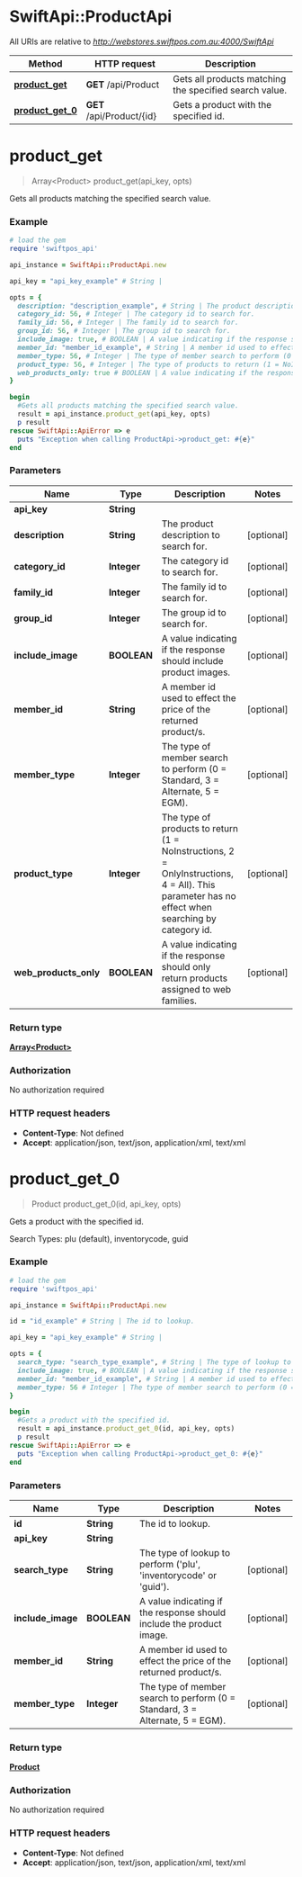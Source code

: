 # SwiftApi::ProductApi

All URIs are relative to *http://webstores.swiftpos.com.au:4000/SwiftApi*

Method | HTTP request | Description
------------- | ------------- | -------------
[**product_get**](ProductApi.md#product_get) | **GET** /api/Product | Gets all products matching the specified search value.
[**product_get_0**](ProductApi.md#product_get_0) | **GET** /api/Product/{id} | Gets a product with the specified id.


# **product_get**
> Array&lt;Product&gt; product_get(api_key, opts)

Gets all products matching the specified search value.

### Example
```ruby
# load the gem
require 'swiftpos_api'

api_instance = SwiftApi::ProductApi.new

api_key = "api_key_example" # String | 

opts = { 
  description: "description_example", # String | The product description to search for.
  category_id: 56, # Integer | The category id to search for.
  family_id: 56, # Integer | The family id to search for.
  group_id: 56, # Integer | The group id to search for.
  include_image: true, # BOOLEAN | A value indicating if the response should include product images.
  member_id: "member_id_example", # String | A member id used to effect the price of the returned product/s.
  member_type: 56, # Integer | The type of member search to perform (0 = Standard, 3 = Alternate, 5 = EGM).
  product_type: 56, # Integer | The type of products to return (1 = NoInstructions, 2 = OnlyInstructions, 4 = All).  This parameter has no effect when searching by category id.
  web_products_only: true # BOOLEAN | A value indicating if the response should only return products assigned to web families.
}

begin
  #Gets all products matching the specified search value.
  result = api_instance.product_get(api_key, opts)
  p result
rescue SwiftApi::ApiError => e
  puts "Exception when calling ProductApi->product_get: #{e}"
end
```

### Parameters

Name | Type | Description  | Notes
------------- | ------------- | ------------- | -------------
 **api_key** | **String**|  | 
 **description** | **String**| The product description to search for. | [optional] 
 **category_id** | **Integer**| The category id to search for. | [optional] 
 **family_id** | **Integer**| The family id to search for. | [optional] 
 **group_id** | **Integer**| The group id to search for. | [optional] 
 **include_image** | **BOOLEAN**| A value indicating if the response should include product images. | [optional] 
 **member_id** | **String**| A member id used to effect the price of the returned product/s. | [optional] 
 **member_type** | **Integer**| The type of member search to perform (0 &#x3D; Standard, 3 &#x3D; Alternate, 5 &#x3D; EGM). | [optional] 
 **product_type** | **Integer**| The type of products to return (1 &#x3D; NoInstructions, 2 &#x3D; OnlyInstructions, 4 &#x3D; All).  This parameter has no effect when searching by category id. | [optional] 
 **web_products_only** | **BOOLEAN**| A value indicating if the response should only return products assigned to web families. | [optional] 

### Return type

[**Array&lt;Product&gt;**](Product.md)

### Authorization

No authorization required

### HTTP request headers

 - **Content-Type**: Not defined
 - **Accept**: application/json, text/json, application/xml, text/xml



# **product_get_0**
> Product product_get_0(id, api_key, opts)

Gets a product with the specified id.

Search Types: plu (default), inventorycode, guid

### Example
```ruby
# load the gem
require 'swiftpos_api'

api_instance = SwiftApi::ProductApi.new

id = "id_example" # String | The id to lookup.

api_key = "api_key_example" # String | 

opts = { 
  search_type: "search_type_example", # String | The type of lookup to perform ('plu', 'inventorycode' or 'guid').
  include_image: true, # BOOLEAN | A value indicating if the response should include the product image.
  member_id: "member_id_example", # String | A member id used to effect the price of the returned product/s.
  member_type: 56 # Integer | The type of member search to perform (0 = Standard, 3 = Alternate, 5 = EGM).
}

begin
  #Gets a product with the specified id.
  result = api_instance.product_get_0(id, api_key, opts)
  p result
rescue SwiftApi::ApiError => e
  puts "Exception when calling ProductApi->product_get_0: #{e}"
end
```

### Parameters

Name | Type | Description  | Notes
------------- | ------------- | ------------- | -------------
 **id** | **String**| The id to lookup. | 
 **api_key** | **String**|  | 
 **search_type** | **String**| The type of lookup to perform (&#39;plu&#39;, &#39;inventorycode&#39; or &#39;guid&#39;). | [optional] 
 **include_image** | **BOOLEAN**| A value indicating if the response should include the product image. | [optional] 
 **member_id** | **String**| A member id used to effect the price of the returned product/s. | [optional] 
 **member_type** | **Integer**| The type of member search to perform (0 &#x3D; Standard, 3 &#x3D; Alternate, 5 &#x3D; EGM). | [optional] 

### Return type

[**Product**](Product.md)

### Authorization

No authorization required

### HTTP request headers

 - **Content-Type**: Not defined
 - **Accept**: application/json, text/json, application/xml, text/xml



